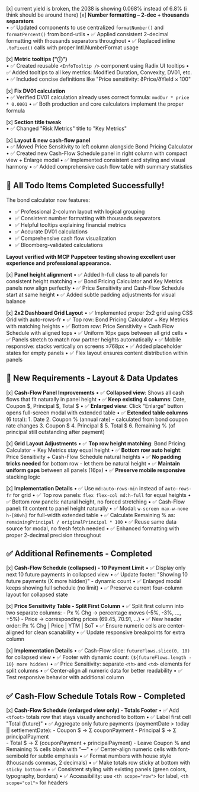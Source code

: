 [x] current yield is broken, the 2038 is showing 0.068% instead of 6.8% (i think should be around there)
[x] **Number formatting – 2-dec + thousands separators**  
    • ✅ Updated components to use centralized `formatNumber()` and `formatPercent()` from bond-utils
    • ✅ Applied consistent 2-decimal formatting with thousands separators throughout
    • ✅ Replaced inline `.toFixed()` calls with proper Intl.NumberFormat usage

[x] **Metric tooltips ("ⓘ")**  
    • ✅ Created reusable `<InfoTooltip />` component using Radix UI tooltips
    • ✅ Added tooltips to all key metrics: Modified Duration, Convexity, DV01, etc.
    • ✅ Included concise definitions like "Price sensitivity: ∂Price/∂Yield × 100"

[x] **Fix DV01 calculation**  
    • ✅ Verified DV01 calculation already uses correct formula: `modDur * price * 0.0001`
    • ✅ Both production and core calculators implement the proper formula

[x] **Section title tweak**  
    • ✅ Changed "Risk Metrics" title to "Key Metrics"

[x] **Layout & new cash-flow panel**  
    • ✅ Moved Price Sensitivity to left column alongside Bond Pricing Calculator
    • ✅ Created new Cash-Flow Schedule panel in right column with compact view + Enlarge modal
    • ✅ Implemented consistent card styling and visual harmony
    • ✅ Added comprehensive cash flow table with summary statistics

## 🎉 All Todo Items Completed Successfully!

The bond calculator now features:
- ✅ Professional 2-column layout with logical grouping
- ✅ Consistent number formatting with thousands separators
- ✅ Helpful tooltips explaining financial metrics
- ✅ Accurate DV01 calculations
- ✅ Comprehensive cash flow visualization
- ✅ Bloomberg-validated calculations

**Layout verified with MCP Puppeteer testing showing excellent user experience and professional appearance.**

[x] **Panel height alignment**
    • ✅ Added h-full class to all panels for consistent height matching
    • ✅ Bond Pricing Calculator and Key Metrics panels now align perfectly
    • ✅ Price Sensitivity and Cash-Flow Schedule start at same height
    • ✅ Added subtle padding adjustments for visual balance

[x] **2x2 Dashboard Grid Layout**
    • ✅ Implemented proper 2x2 grid using CSS Grid with auto-rows-fr
    • ✅ Top row: Bond Pricing Calculator + Key Metrics with matching heights
    • ✅ Bottom row: Price Sensitivity + Cash Flow Schedule with aligned tops
    • ✅ Uniform 16px gaps between all grid cells
    • ✅ Panels stretch to match row partner heights automatically
    • ✅ Mobile responsive: stacks vertically on screens ≤768px
    • ✅ Added placeholder states for empty panels
    • ✅ Flex layout ensures content distribution within panels

## 🚧 New Requirements - Layout & Data Updates

[x] **Cash-Flow Panel Improvements**
    • ✅ **Collapsed view**: Shows all cash flows that fit naturally in panel height
    • ✅ **Keep existing 4 columns**: Date, Coupon $, Principal $, Total $
    • ✅ **Enlarged view**: Click "Enlarge" button opens full-screen modal with extended table
    • ✅ **Extended table columns** (6 total):
      1. Date
      2. Coupon % (annual rate) - calculated from bond coupon rate changes
      3. Coupon $
      4. Principal $
      5. Total $
      6. Remaining % (of principal still outstanding after payment)

[x] **Grid Layout Adjustments**
    • ✅ **Top row height matching**: Bond Pricing Calculator + Key Metrics stay equal height
    • ✅ **Bottom row auto height**: Price Sensitivity + Cash-Flow Schedule natural heights
    • ✅ **No padding tricks needed** for bottom row - let them be natural height
    • ✅ **Maintain uniform gaps** between all panels (16px)
    • ✅ **Preserve mobile responsive** stacking logic

[x] **Implementation Details**
    • ✅ Use `md:auto-rows-min` instead of `auto-rows-fr` for grid
    • ✅ Top row panels: `flex flex-col md:h-full` for equal heights
    • ✅ Bottom row panels: natural height, no forced stretching
    • ✅ Cash-Flow panel: fit content to panel height naturally
    • ✅ Modal: `w-screen max-w-none h-[80vh]` for full-width extended table
    • ✅ Calculate Remaining % as: `remainingPrincipal / originalPrincipal * 100`
    • ✅ Reuse same data source for modal, no fresh fetch needed
    • ✅ Enhanced formatting with proper 2-decimal precision throughout

## ✅ Additional Refinements - Completed

[x] **Cash-Flow Schedule (collapsed) - 10 Payment Limit**
    • ✅ Display only next 10 future payments in collapsed view
    • ✅ Update footer: "Showing 10 future payments (X more hidden)" - dynamic count
    • ✅ Enlarged modal keeps showing full schedule (no limit)
    • ✅ Preserve current four-column layout for collapsed state

[x] **Price Sensitivity Table - Split First Column**
    • ✅ Split first column into two separate columns:
      - Px % Chg → percentage moves (-5%, -3%, ..., +5%)
      - Price → corresponding prices (69.45, 70.91, ...)
    • ✅ New header order: Px % Chg | Price | YTM | SoT
    • ✅ Ensure numeric cells are center-aligned for clean scanability
    • ✅ Update responsive breakpoints for extra column

[x] **Implementation Details**
    • ✅ Cash-Flow slice: `futureFlows.slice(0, 10)` for collapsed view
    • ✅ Footer with dynamic count: `(${futureFlows.length - 10} more hidden)`
    • ✅ Price Sensitivity: separate `<th>` and `<td>` elements for split columns
    • ✅ Center-align all numeric data for better readability
    • ✅ Test responsive behavior with additional column

## ✅ Cash-Flow Schedule Totals Row - Completed

[x] **Cash-Flow Schedule (enlarged view only) - Totals Footer**
    • ✅ Add `<tfoot>` totals row that stays visually anchored to bottom
    • ✅ Label first cell "Total (future)"
    • ✅ Aggregate only future payments (paymentDate > today || settlementDate):
      - Coupon $ → Σ couponPayment
      - Principal $ → Σ principalPayment  
      - Total $ → Σ (couponPayment + principalPayment)
      - Leave Coupon % and Remaining % cells blank with "—"
    • ✅ Center-align numeric cells with font-semibold for subtle emphasis
    • ✅ Format numbers with house style (thousands commas, 2 decimals)
    • ✅ Make totals row sticky at bottom with `sticky bottom-0`
    • ✅ Consistent styling with existing panels (green colors, typography, borders)
    • ✅ Accessibility: use `<th scope="row">` for label, `<th scope="col">` for headers